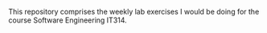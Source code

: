 This repository comprises the weekly lab exercises I would be doing for the course Software Engineering IT314.
